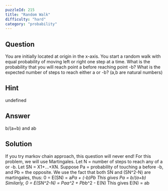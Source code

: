 ```yaml
---
puzzleId: 215
title: "Random Walk"
difficulty: "hard"
category: "probability"
---
```


## Question
You are initially located at origin in the x-axis. You start a random walk with equal probability of moving left or right one step at a time. What is the probability that you will reach point a before reaching point -b? What is the expected number of steps to reach either a or -b? (a,b are natural numbers)

## Hint
undefined

## Answer
b/(a+b) and ab

## Solution
If you try markov chain approach, this question will never end! For this problem, we will use Martingales.
Let N = number of steps to reach any of a or -b. Let SN = X1+...+XN.  Suppose Pa = probability of touching a before -b, and Pb = the opposite. We use the fact that both SN and (SN^2-N) are martingales, thus:
0 = E(SN) = a*Pa + (-b)*Pb
This gives Pa = b/(a+b)
Similarly, 0 = E(SN^2-N) = Pa*a^2 + Pb*b^2 - E(N)
This gives E(N) = ab
